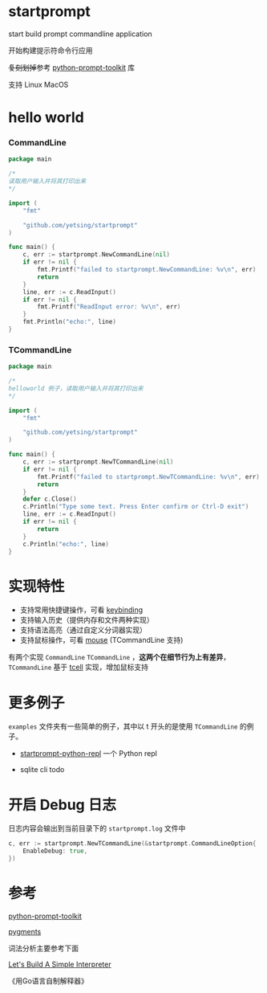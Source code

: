 # startprompt

start build prompt commandline application

开始构建提示符命令行应用

~~复刻划掉~~参考 [python-prompt-toolkit](https://github.com/prompt-toolkit/python-prompt-toolkit) 库

支持 Linux MacOS

# hello world

### CommandLine

```go
package main

/*
读取用户输入并将其打印出来
*/

import (
	"fmt"

	"github.com/yetsing/startprompt"
)

func main() {
	c, err := startprompt.NewCommandLine(nil)
	if err != nil {
		fmt.Printf("failed to startprompt.NewCommandLine: %v\n", err)
		return
	}
	line, err := c.ReadInput()
	if err != nil {
		fmt.Printf("ReadInput error: %v\n", err)
	}
	fmt.Println("echo:", line)
}
```

### TCommandLine

```go
package main

/*
helloworld 例子，读取用户输入并将其打印出来
*/

import (
	"fmt"

	"github.com/yetsing/startprompt"
)

func main() {
	c, err := startprompt.NewTCommandLine(nil)
	if err != nil {
		fmt.Printf("failed to startprompt.NewTCommandLine: %v\n", err)
		return
	}
	defer c.Close()
	c.Println("Type some text. Press Enter confirm or Ctrl-D exit")
	line, err := c.ReadInput()
	if err != nil {
		return
	}
	c.Println("echo:", line)
}
```

# 实现特性

- 支持常用快捷键操作，可看 [keybinding](./docs/keybinding.md)
- 支持输入历史（提供内存和文件两种实现）
- 支持语法高亮（通过自定义分词器实现）
- 支持鼠标操作，可看 [mouse](./docs/mouse.md) (TCommandLine 支持)

有两个实现 `CommandLine` `TCommandLine` ，**这两个在细节行为上有差异**，
`TCommandLine` 基于 [tcell](https://github.com/gdamore/tcell) 实现，增加鼠标支持

# 更多例子

`examples` 文件夹有一些简单的例子，其中以 t 开头的是使用 `TCommandLine` 的例子。

- [startprompt-python-repl](https://github.com/yetsing/startprompt-python-repl) 一个 Python repl

- sqlite cli todo

# 开启 Debug 日志

日志内容会输出到当前目录下的 `startprompt.log` 文件中

```go
c, err := startprompt.NewTCommandLine(&startprompt.CommandLineOption{
    EnableDebug: true,
})
```

# 参考

[python-prompt-toolkit](https://github.com/prompt-toolkit/python-prompt-toolkit)

[pygments](https://github.com/pygments/pygments)

词法分析主要参考下面

[Let's Build A Simple Interpreter](https://github.com/rspivak/lsbasi)

《用Go语言自制解释器》
